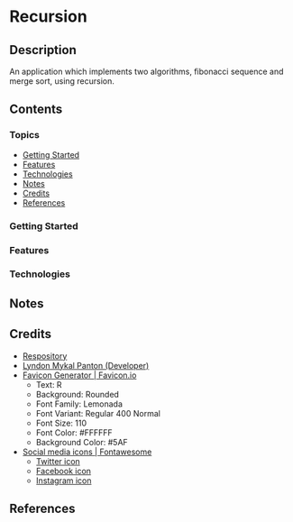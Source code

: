 # Recursion

## Description

An application which implements two algorithms, fibonacci sequence and merge
sort, using recursion.

## Contents

### Topics

- [Getting Started](#getting-started)
- [Features](#features)
- [Technologies](#technologies)
- [Notes](#notes)
- [Credits](#credits)
- [References](#references)

### Getting Started

### Features

### Technologies

## Notes

## Credits

- [Respository](https://github.com/lyndonpanton/recursion)
- [Lyndon Mykal Panton (Developer)](https://github.com/lyndonpanton)
- [Favicon Generator | Favicon.io](https://favicon.io/favicon-generator/)
    - Text: R
    - Background: Rounded
    - Font Family: Lemonada
    - Font Variant: Regular 400 Normal
    - Font Size: 110
    - Font Color: #FFFFFF
    - Background Color: #5AF
- [Social media icons | Fontawesome](https://fontawesome.com/)
    - [Twitter icon](https://fontawesome.com/icons/twitter?f=brands&s=solid)
    - [Facebook icon](https://fontawesome.com/icons/facebook?f=brands&s=solid)
    - [Instagram icon](https://fontawesome.com/icons/instagram?f=brands&s=solid)

## References
